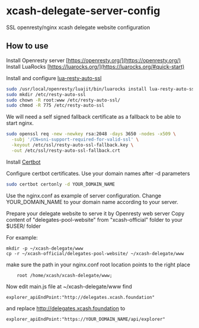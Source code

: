 # xcash-delegate-server-config
SSL openresty/nginx xcash delegate website configuration



## How to use

Install Openresty server [https://openresty.org/](https://openresty.org/)
Install LuaRocks [https://luarocks.org/](https://luarocks.org/#quick-start)

Install and configure [lua-resty-auto-ssl](https://github.com/auto-ssl/lua-resty-auto-ssl)

```bash
sudo /usr/local/openresty/luajit/bin/luarocks install lua-resty-auto-ssl
sudo mkdir /etc/resty-auto-ssl
sudo chown -R root:www /etc/resty-auto-ssl/
sudo chmod -R 775 /etc/resty-auto-ssl
```

We will need a self signed fallback certificate as a fallback to be able to start nginx.

```bash
sudo openssl req -new -newkey rsa:2048 -days 3650 -nodes -x509 \
  -subj '/CN=sni-support-required-for-valid-ssl' \
  -keyout /etc/ssl/resty-auto-ssl-fallback.key \
  -out /etc/ssl/resty-auto-ssl-fallback.crt
```

Install [Certbot](https://certbot.eff.org/)

Configure certbot certificates. Use your domain names after -d parameters
```bash
sudo certbot certonly -d YOUR_DOMAIN_NAME
```

Use the nginx.conf as example of server configuration. Change YOUR_DOMAIN_NAME to your domain name according to your server.

Prepare your delegate website to serve it by Openresty web server
Copy content of "delegates-pool-website" from "xcash-official" folder to your $USER/ folder

For example:
```
mkdir -p ~/xcash-delegate/www
cp -r ~/xcash-official/delegates-pool-website/ ~/xcash-delegate/www
```

make sure the path in your nginx.conf root location points to the right place

```
    root /home/xcash/xcash-delegate/www;
```

Now edit main.js file at ~/xcash-delegate/www
find 
```
explorer_apiEndPoint:"http://delegates.xcash.foundation"
```
and replace http://delegates.xcash.foundation to 
```
explorer_apiEndPoint:"https://YOUR_DOMAIN_NAME/api/explorer"
```

